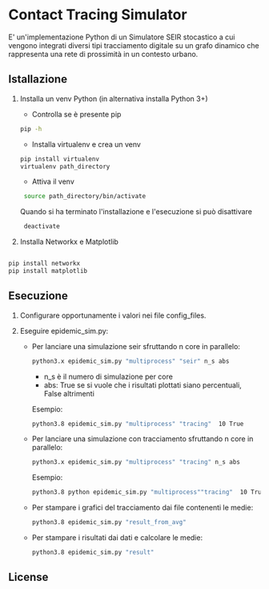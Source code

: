 # Contact Tracing Simulator

E' un'implementazione Python di un Simulatore SEIR stocastico a cui vengono integrati diversi tipi tracciamento digitale su un grafo dinamico che rappresenta una rete di prossimità in un contesto urbano.

## Istallazione

1. Installa un venv Python (in alternativa installa Python 3+)
   - Controlla se è presente pip

    ```bash  
    pip -h  
    ```
   - Installa virtualenv e crea un venv
    
    ```bash   
    pip install virtualenv
    virtualenv path_directory
    ```
   - Attiva il venv
   ```bash   
    source path_directory/bin/activate
    ```

   Quando si ha terminato l'installazione e l'esecuzione si può disattivare
   ```bash   
    deactivate
    ```
   
2. Installa Networkx e Matplotlib
```bash

pip install networkx
pip install matplotlib
```

## Esecuzione
1. Configurare opportunamente i valori nei file config_files.

2. Eseguire epidemic_sim.py:
   
    - Per lanciare una simulazione seir sfruttando n core in parallelo:
        ```bash
        python3.x epidemic_sim.py "multiprocess" "seir" n_s abs
        ```
        - n_s è il numero di simulazione per core
        - abs: True se si vuole che i risultati plottati siano percentuali, False altrimenti 
    
        Esempio:
        ```bash
        python3.8 epidemic_sim.py "multiprocess" "tracing"  10 True
        ```
    - Per lanciare una simulazione con tracciamento sfruttando n core in parallelo:
        ```bash
        python3.x epidemic_sim.py "multiprocess" "tracing" n_s abs
        ```
        Esempio:
        ```bash
        python3.8 python epidemic_sim.py "multiprocess""tracing"  10 True
        ```
   
    - Per stampare i grafici del tracciamento dai file contenenti le medie:
        ```bash
        python3.8 epidemic_sim.py "result_from_avg"
        ```

    - Per stampare i risultati dai dati e calcolare le medie:
        ```bash
        python3.8 epidemic_sim.py "result"
        ```
## License
